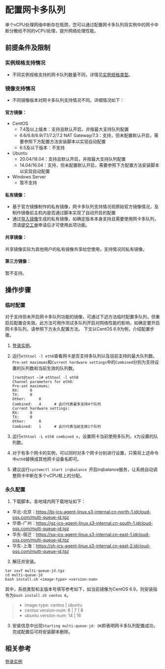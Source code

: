 # 配置网卡多队列

单个vCPU处理网络中断存在瓶颈，您可以通过配置网卡多队列将实例中的网卡中断分散给不同的vCPU处理，提升网络处理性能。


## 前提条件及限制

### 实例规格支持情况

* 不同实例规格支持的网卡队列数量不同，详情见[实例规格类型](../../Introduction/Instance-Type-Family.md)。

### 镜像支持情况
* 不同镜像版本对网卡多队列支持情况不同。详细情况如下：

#### 官方镜像：

* CentOS
  * 7.4及以上版本：支持且默认开启，并按最大支持队列配置
  * 6.6/6.8/6.9/7.1/7.2/7.2 NAT Gateway/7.3：支持，但未配置默认开启，需要参照下方配置方法安装脚本以实现自动配置
  * 6.5及以下版本：不支持
* Ubuntu
  * 20.04/18.04：支持且默认开启，并按最大支持队列配置
  * 14.04/16.04：支持，但未配置默认开启，需要参照下方配置方法安装脚本以实现自动配置
* Windows Server
  * 暂不支持

#### 私有镜像：

* 基于官方镜像制作的私有镜像，网卡多队列支持情况视原始官方镜像情况，及制作镜像前主机内是否通过脚本实现了自动开启的配置
* 通过[导入镜像](../Image/Import-Private-Image.md)生成的私有镜像，如确定版本本身支持且需要使用网卡多队列，须请[提交工单](https://ticket.jdcloud.com/applyorder/submit)申请后才可使用此项功能。

#### 共享镜像：

共享镜像实际为其他用户的私有镜像共享给您使用，支持情况同私有镜像。

#### 第三方镜像：

暂不支持。


## 操作步骤

### 临时配置
对于支持但未开启网卡多队列功能的镜像，可通过下述方法临时配置多队列，但重启后配置会失效。此方法可用作测试多队列开启对网络性能的影响，如确定要开启网卡多队列，请参照下方永久配置方法。
下文以CentOS 6.9为例，介绍配置步骤。

1. [登录实例](../../Getting-Start-Linux/Connect-to-Linux-Instance.md)。
2. 运行`ethtool -l eth0`查看网卡是否支持多队列以及目前支持的最大队列数。`Pre-set maximums`和`Current hardware settings`中的`Combined`分别为支持设置的队列数和当前生效的队列数。
	
	```Shell
	[root@test ~]# ethtool -l eth0
	Channel parameters for eth0:
	Pre-set maximums:
	RX:		0
	TX:		0
	Other:		0
	Combined:	4      # 此行代表最多支持4个队列
	Current hardware settings:
	RX:		0
	TX:		0
	Other:		0
	Combined:	1      # 此行代表当前生效1个队列
	```
	

	
3. 运行`ethtool -L eth0 combined x`，设置网卡当前使用多队列，x为设置的队列数。

4. 对于有多个网卡的实例，可以同时对多个网卡分别进行设置，只需将上述命令中`eth0`替换成其他网卡设备名即可。
	
5. 建议运行`systemctl start irqbalance `开启irqbalance服务，让系统自动调整网卡中断在多个vCPU核上的分配。
	
	
	
### 永久配置	
1. 下载脚本。各地域内网下载地址如下：
* 华北-北京：https://bj-jcs-agent-linux.s3-internal.cn-north-1.jdcloud-oss.com/multi-queue-jd.tgz
* 华南-广州：https://gz-jcs-agent-linux.s3-internal.cn-south-1.jdcloud-oss.com/multi-queue-jd.tgz
* 华东-宿迁：https://sq-jcs-agent-linux.s3-internal.cn-east-1.jdcloud-oss.com/multi-queue-jd.tgz
* 华东-上海：https://sh-jcs-agent-linux.s3-internal.cn-east-2.jdcloud-oss.com/multi-queue-jd.tgz

2. 解压并安装。

```Shell
tar zxvf multi-queue-jd.tgz
cd multi-queue-jd
bash install.sh <image-type> <version-num>
```

  其中，系统类型和主版本号填写参考如下，如当前镜像为CentOS 6.9，则安装指令为`bash install.sh centos 6`。
   >* image-type: centos | ubuntu 
   >* centos version-num: 6 | 7 | 8
   >* ubuntu version-num: 14 | 16

3. 安装信息中出现`Starting multi-queue-jd: OK`即表明网卡多队列配置成功，完成配置后可将安装脚本删除。
  
## 相关参考

[登录实例](../../Getting-Start-Linux/Connect-to-Linux-Instance.md)


